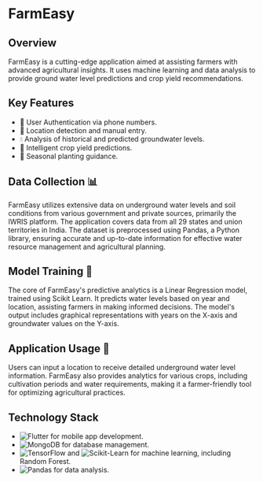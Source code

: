 # FarmEasy

## Overview
FarmEasy is a cutting-edge application aimed at assisting farmers with advanced agricultural insights. It uses machine learning and data analysis to provide ground water level predictions and crop yield recommendations.

## Key Features
- 📲 User Authentication via phone numbers.
- 📍 Location detection and manual entry.
- 💧 Analysis of historical and predicted groundwater levels.
- 🌾 Intelligent crop yield predictions.
- 📅 Seasonal planting guidance.

## Data Collection 📊
FarmEasy utilizes extensive data on underground water levels and soil conditions from various government and private sources, primarily the IWRIS platform. The application covers data from all 29 states and union territories in India. The dataset is preprocessed using Pandas, a Python library, ensuring accurate and up-to-date information for effective water resource management and agricultural planning.

## Model Training 🤖
The core of FarmEasy's predictive analytics is a Linear Regression model, trained using Scikit Learn. It predicts water levels based on year and location, assisting farmers in making informed decisions. The model's output includes graphical representations with years on the X-axis and groundwater values on the Y-axis. 

## Application Usage 🌾
Users can input a location to receive detailed underground water level information. FarmEasy also provides analytics for various crops, including cultivation periods and water requirements, making it a farmer-friendly tool for optimizing agricultural practices.

## Technology Stack
- ![Flutter](https://img.shields.io/badge/Flutter-02569B?style=for-the-badge&logo=flutter&logoColor=white) for mobile app development.
- ![MongoDB](https://img.shields.io/badge/MongoDB-47A248?style=for-the-badge&logo=mongodb&logoColor=white) for database management.
- ![TensorFlow](https://img.shields.io/badge/TensorFlow-FF6F00?style=for-the-badge&logo=tensorflow&logoColor=white) and ![Scikit-Learn](https://img.shields.io/badge/scikit_learn-F7931E?style=for-the-badge&logo=scikit-learn&logoColor=white) for machine learning, including Random Forest.
- ![Pandas](https://img.shields.io/badge/Pandas-150458?style=for-the-badge&logo=pandas&logoColor=white) for data analysis.
